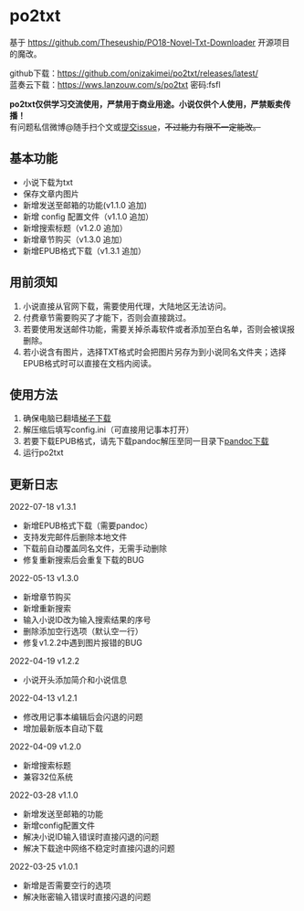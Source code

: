 # po2txt

基于 https://github.com/Theseuship/PO18-Novel-Txt-Downloader 开源项目的魔改。

github下载：https://github.com/onizakimei/po2txt/releases/latest/
<br/>
蓝奏云下载：https://wws.lanzouw.com/s/po2txt 密码:fsfl

<b>po2txt仅供学习交流使用，严禁用于商业用途。小说仅供个人使用，严禁贩卖传播！</b>
<br/>
有问题私信微博@随手扫个文或[提交issue](https://github.com/onizakimei/po2txt/issues)，<del>不过能力有限不一定能改。</del>
<br/>

## 基本功能

* 小说下载为txt
* 保存文章内图片
* 新增发送至邮箱的功能(v1.1.0 追加)
* 新增 config 配置文件（v1.1.0 追加）
* 新增搜索标题（v1.2.0 追加）
* 新增章节购买（v1.3.0 追加）
* 新增EPUB格式下载（v1.3.1 追加）

## 用前须知

1. 小说直接从官网下载，需要使用代理，大陆地区无法访问。
2. 付费章节需要购买了才能下，否则会直接跳过。
3. 若要使用发送邮件功能，需要关掉杀毒软件或者添加至白名单，否则会被误报删除。
4. 若小说含有图片，选择TXT格式时会把图片另存为到小说同名文件夹；选择EPUB格式时可以直接在文档内阅读。

## 使用方法

1. 确保电脑已翻墙[梯子下载](https://kimei.lanzouw.com/s/clashforwin)
2. 解压缩后填写config.ini（可直接用记事本打开）
3. 若要下载EPUB格式，请先下载pandoc解压至同一目录下[pandoc下载](https://kimei.lanzouw.com/pandoc)
4. 运行po2txt

## 更新日志

2022-07-18 v1.3.1
* 新增EPUB格式下载（需要pandoc）
* 支持发完邮件后删除本地文件
* 下载前自动覆盖同名文件，无需手动删除
* 修复重新搜索后会重复下载的BUG

2022-05-13 v1.3.0
* 新增章节购买
* 新增重新搜索
* 输入小说ID改为输入搜索结果的序号
* 删除添加空行选项（默认空一行）
* 修复v1.2.2中遇到图片报错的BUG

2022-04-19 v1.2.2
* 小说开头添加简介和小说信息

2022-04-13 v1.2.1
* 修改用记事本编辑后会闪退的问题
* 增加最新版本自动下载

2022-04-09 v1.2.0
* 新增搜索标题
* 兼容32位系统

2022-03-28 v1.1.0
* 新增发送至邮箱的功能
* 新增config配置文件
* 解决小说ID输入错误时直接闪退的问题
* 解决下载途中网络不稳定时直接闪退的问题

2022-03-25 v1.0.1
* 新增是否需要空行的选项
* 解决账密输入错误时直接闪退的问题